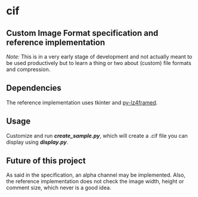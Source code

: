 __cif__
=======

Custom Image Format specification and reference implementation
--------------------------------------------------------------
*Note:* This is in a very early stage of development and not actually meant to be used productively but to learn a thing or two about (custom) file formats and compression.

Dependencies
------------
The reference implementation uses tkinter and [py-lz4framed](https://github.com/Iotic-Labs/py-lz4framed).

Usage
-----
Customize and run __*create_sample.py*__, which will create a .cif file you can display using __*display.py*__.

Future of this project
----------------------
As said in the specification, an alpha channel may be implemented. Also, the reference implementation does not check the image width, height or comment size, which never is a good idea.
